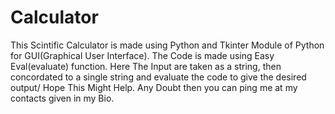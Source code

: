 # Calculator
This Scintific Calculator is made using Python and Tkinter Module of Python for GUI(Graphical User Interface).
The Code is made using Easy Eval(evaluate) function.
Here The Input are taken as a string, then concordated to a single string and evaluate the code to give the desired output/
Hope This Might Help.
Any Doubt then you can ping me at my contacts given in my Bio.
